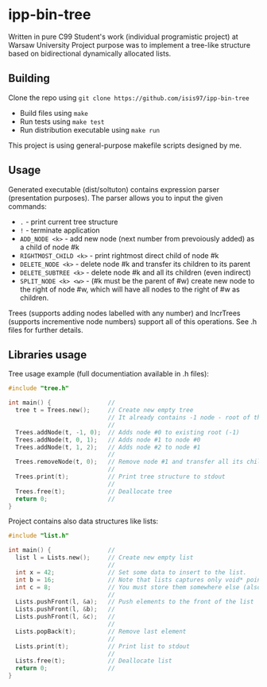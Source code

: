 # ipp-bin-tree
Written in pure C99
Student's work (individual programistic project) at Warsaw University
Project purpose was to implement a tree-like structure based on bidirectional dynamically allocated lists.

## Building
Clone the repo using `git clone https://github.com/isis97/ipp-bin-tree` 
* Build files using    `make`
* Run tests using      `make test`
* Run distribution executable using `make run`

This project is using general-purpose makefile scripts designed by me.

## Usage
Generated executable (dist/soltuton) contains expression parser (presentation purposes).
The parser allows you to input the given commands:

* `.` - print current tree structure
* `!` - terminate application
* `ADD_NODE <k>` - add new node (next number from prevoiously added) as a child of node #k
* `RIGHTMOST_CHILD <k>` - print rightmost direct child of node #k
* `DELETE_NODE <k>` - delete node #k and transfer its children to its parent
* `DELETE_SUBTREE <k>` - delete node #k and all its children (even indirect)
* `SPLIT_NODE <k> <w>` - (#k must be the parent of #w) create new node to the right of node #w, which will have all nodes to the right of #w as children.

Trees (supports adding nodes labelled with any number)  and IncrTrees (supports incrementive node numbers) support all of this operations.
See .h files for further details.

## Libraries usage
Tree usage example (full documentiation available in .h files):

```c
#include "tree.h"

int main() {                //
  tree t = Trees.new();     // Create new empty tree
                            // It already contains -1 node - root of the tree
                            //
  Trees.addNode(t, -1, 0);  // Adds node #0 to existing root (-1)
  Trees.addNode(t, 0, 1);   // Adds node #1 to node #0
  Trees.addNode(t, 1, 2);   // Adds node #2 to node #1
                            //
  Trees.removeNode(t, 0);   // Remove node #1 and transfer all its children to its parent (node #0)
                            //
  Trees.print(t);           // Print tree structure to stdout
                            //
  Trees.free(t);            // Deallocate tree
  return 0;                 //
}
```

Project contains also data structures like lists:

```c
#include "list.h"

int main() {                //
  list l = Lists.new();     // Create new empty list
                            // 
  int x = 42;               // Set some data to insert to the list.
  int b = 16;               // Note that lists captures only void* pointers to held elements.
  int c = 8;                // You must store them somewhere else (also free after detaching from list etc.)
                            //
  Lists.pushFront(l, &a);   // Push elements to the front of the list
  Lists.pushFront(l, &b);   //
  Lists.pushFront(l, &c);   //
                            //
  Lists.popBack(t);         // Remove last element
                            //
  Lists.print(t);           // Print list to stdout
                            //
  Lists.free(t);            // Deallocate list
  return 0;                 //
}
```
